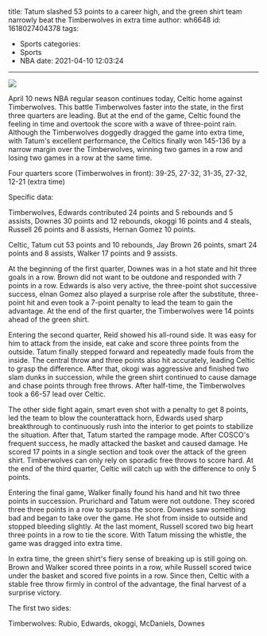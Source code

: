 title: Tatum slashed 53 points to a career high, and the green shirt team narrowly beat the Timberwolves in extra time
author: wh6648
id: 1618027404378
tags: 
- Sports
categories: 
- Sports
- NBA
date: 2021-04-10 12:03:24
---
![](https://p9.itc.cn/images01/20210410/160bdc54ea56482fa83cb4b45e846745.jpeg)


April 10 news NBA regular season continues today, Celtic home against Timberwolves. This battle Timberwolves faster into the state, in the first three quarters are leading. But at the end of the game, Celtic found the feeling in time and overtook the score with a wave of three-point rain. Although the Timberwolves doggedly dragged the game into extra time, with Tatum's excellent performance, the Celtics finally won 145-136 by a narrow margin over the Timberwolves, winning two games in a row and losing two games in a row at the same time.

Four quarters score (Timberwolves in front): 39-25, 27-32, 31-35, 27-32, 12-21 (extra time)

Specific data:

Timberwolves, Edwards contributed 24 points and 5 rebounds and 5 assists, Downes 30 points and 12 rebounds, okoggi 16 points and 4 steals, Russell 26 points and 8 assists, Hernan Gomez 10 points.

Celtic, Tatum cut 53 points and 10 rebounds, Jay Brown 26 points, smart 24 points and 8 assists, Walker 17 points and 9 assists.

At the beginning of the first quarter, Downes was in a hot state and hit three goals in a row. Brown did not want to be outdone and responded with 7 points in a row. Edwards is also very active, the three-point shot successive success, elnan Gomez also played a surprise role after the substitute, three-point hit and even took a 7-point penalty to lead the team to gain the advantage. At the end of the first quarter, the Timberwolves were 14 points ahead of the green shirt.

Entering the second quarter, Reid showed his all-round side. It was easy for him to attack from the inside, eat cake and score three points from the outside. Tatum finally stepped forward and repeatedly made fouls from the inside. The central throw and three points also hit accurately, leading Celtic to grasp the difference. After that, okogi was aggressive and finished two slam dunks in succession, while the green shirt continued to cause damage and chase points through free throws. After half-time, the Timberwolves took a 66-57 lead over Celtic.

The other side fight again, smart even shot with a penalty to get 8 points, led the team to blow the counterattack horn, Edwards used sharp breakthrough to continuously rush into the interior to get points to stabilize the situation. After that, Tatum started the rampage mode. After COSCO's frequent success, he madly attacked the basket and caused damage. He scored 17 points in a single section and took over the attack of the green shirt. Timberwolves can only rely on sporadic free throws to score hard. At the end of the third quarter, Celtic will catch up with the difference to only 5 points.

Entering the final game, Walker finally found his hand and hit two three points in succession. Prurichard and Tatum were not outdone. They scored three three points in a row to surpass the score. Downes saw something bad and began to take over the game. He shot from inside to outside and stopped bleeding slightly. At the last moment, Russell scored two big heart three points in a row to tie the score. With Tatum missing the whistle, the game was dragged into extra time.

In extra time, the green shirt's fiery sense of breaking up is still going on. Brown and Walker scored three points in a row, while Russell scored twice under the basket and scored five points in a row. Since then, Celtic with a stable free throw firmly in control of the advantage, the final harvest of a surprise victory.

The first two sides:

Timberwolves: Rubio, Edwards, okoggi, McDaniels, Downes

